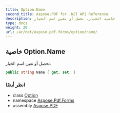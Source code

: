 ```yaml
---
title: Option.Name
second_title: Aspose.PDF for .NET API Reference
description: خاصية الخيار. تحصل أو تعين اسم الخيار
type: docs
weight: 20
url: /ar/net/aspose.pdf.forms/option/name/
---
```

## خاصية Option.Name

تحصل أو تعين اسم الخيار.

```csharp
public string Name { get; set; }
```

### انظر أيضًا

* class [Option](../)
* namespace [Aspose.Pdf.Forms](../../../aspose.pdf.forms/)
* assembly [Aspose.PDF](../../../)